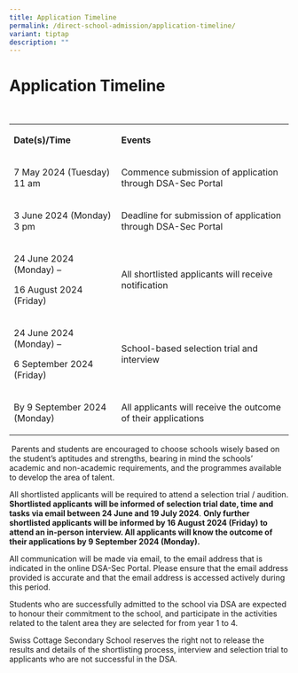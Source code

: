 ```yaml
---
title: Application Timeline
permalink: /direct-school-admission/application-timeline/
variant: tiptap
description: ""
---
```

<h1>Application Timeline</h1>
<p>&nbsp;</p>
<table style="minWidth: 50px">
<colgroup>
<col>
<col>
</colgroup>
<tbody>
<tr>
<td rowspan="1" colspan="1">
<p><strong>Date(s)/Time</strong>
</p>
</td>
<td rowspan="1" colspan="1">
<p><strong>Events</strong>
</p>
</td>
</tr>
<tr>
<td rowspan="1" colspan="1">
<p>7 May 2024 (Tuesday) 11 am</p>
</td>
<td rowspan="1" colspan="1">
<p>Commence submission of application through DSA-Sec Portal</p>
</td>
</tr>
<tr>
<td rowspan="1" colspan="1">
<p>3 June 2024 (Monday) 3 pm</p>
</td>
<td rowspan="1" colspan="1">
<p>Deadline for submission of application through DSA-Sec Portal</p>
</td>
</tr>
<tr>
<td rowspan="1" colspan="1">
<p>24 June 2024 (Monday) –</p>
<p>16 August 2024 (Friday)</p>
</td>
<td rowspan="1" colspan="1">
<p>All shortlisted applicants will receive notification</p>
</td>
</tr>
<tr>
<td rowspan="1" colspan="1">
<p>24 June 2024 (Monday) –</p>
<p>6 September 2024 (Friday)</p>
</td>
<td rowspan="1" colspan="1">
<p>School-based selection trial and interview</p>
</td>
</tr>
<tr>
<td rowspan="1" colspan="1">
<p>By 9 September 2024 (Monday)</p>
</td>
<td rowspan="1" colspan="1">
<p>All applicants will receive the outcome of their applications</p>
</td>
</tr>
</tbody>
</table>
<p>&nbsp;Parents and students are encouraged to choose schools wisely based
on the student’s aptitudes and strengths, bearing in mind the schools’
academic and non-academic requirements, and the programmes available to
develop the area of talent.&nbsp;</p>
<p>All shortlisted applicants will be required to attend a selection trial
/ audition. <strong>Shortlisted applicants will be informed of selection trial date, time and tasks via email between 24 June and 19 July 2024</strong>. <strong>Only further shortlisted applicants will be informed by 16 August 2024 (Friday) to attend an in-person interview. All applicants will know the outcome of their applications by 9 September 2024 (Monday).</strong>&nbsp;</p>
<p>All communication will be made via email, to the email address that is
indicated in the online DSA-Sec Portal. Please ensure that the email address
provided is accurate and that the email address is accessed actively during
this period.&nbsp;</p>
<p>Students who are successfully admitted to the school via DSA are expected
to honour their commitment to the school, and participate in the activities
related to the talent area they are selected for from year 1 to 4.&nbsp;</p>
<p>Swiss Cottage Secondary School reserves the right not to release the results
and details of the shortlisting process, interview and selection trial
to applicants who are not successful in the DSA.</p>